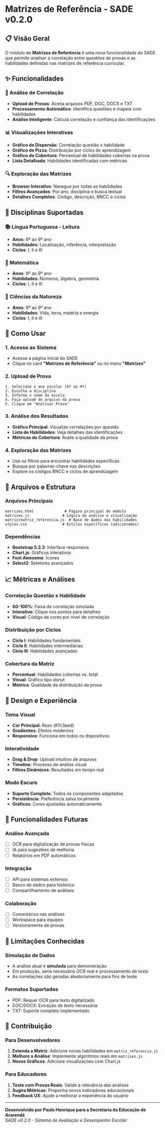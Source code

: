 # Matrizes de Referência - SADE v0.2.0

## 📋 Visão Geral

O módulo de **Matrizes de Referência** é uma nova funcionalidade do SADE que permite analisar a correlação entre questões de provas e as habilidades definidas nas matrizes de referência curricular.

## ✨ Funcionalidades

### 🔄 Análise de Correlação
- **Upload de Provas**: Aceita arquivos PDF, DOC, DOCX e TXT
- **Processamento Automático**: Identifica questões e mapeia com habilidades
- **Análise Inteligente**: Calcula correlação e confiança das identificações

### 📊 Visualizações Interativas
- **Gráfico de Dispersão**: Correlação questão x habilidade
- **Gráfico de Pizza**: Distribuição por ciclos de aprendizagem
- **Gráfico de Cobertura**: Percentual de habilidades cobertas na prova
- **Lista Detalhada**: Habilidades identificadas com métricas

### 🔍 Exploração das Matrizes
- **Browser Interativo**: Navegue por todas as habilidades
- **Filtros Avançados**: Por ano, disciplina e busca textual
- **Detalhes Completos**: Código, descrição, BNCC e ciclos

## 🎯 Disciplinas Suportadas

### 📚 Língua Portuguesa - Leitura
- **Anos**: 6º ao 9º ano
- **Habilidades**: Localização, inferência, interpretação
- **Ciclos**: I, II e III

### 🔢 Matemática  
- **Anos**: 6º ao 9º ano
- **Habilidades**: Números, álgebra, geometria
- **Ciclos**: I, II e III

### 🔬 Ciências da Natureza
- **Anos**: 6º ao 9º ano
- **Habilidades**: Vida, terra, matéria e energia
- **Ciclos**: I, II e III

## 🚀 Como Usar

### 1. Acesso ao Sistema
- Acesse a página inicial do SADE
- Clique no card **"Matrizes de Referência"** ou no menu **"Matrizes"**

### 2. Upload de Prova
```
1. Selecione o ano escolar (6º ao 9º)
2. Escolha a disciplina
3. Informe o nome da escola
4. Faça upload do arquivo da prova
5. Clique em "Analisar Prova"
```

### 3. Análise dos Resultados
- **Gráfico Principal**: Visualize correlações por questão
- **Lista de Habilidades**: Veja detalhes das identificações
- **Métricas de Cobertura**: Avalie a qualidade da prova

### 4. Exploração das Matrizes
- Use os filtros para encontrar habilidades específicas
- Busque por palavras-chave nas descrições
- Explore os códigos BNCC e ciclos de aprendizagem

## 🔧 Arquivos e Estrutura

### Arquivos Principais
```
matrizes.html              # Página principal do módulo
matrizes.js               # Lógica de análise e visualização
matriz/matriz_referencia.js  # Base de dados das habilidades
styles.css                # Estilos específicos (adicionados)
```

### Dependências
- **Bootstrap 5.3.3**: Interface responsiva
- **Chart.js**: Gráficos interativos
- **Font Awesome**: Ícones
- **Select2**: Seletores avançados

## 📈 Métricas e Análises

### Correlação Questão x Habilidade
- **60-100%**: Faixa de correlação simulada
- **Interativo**: Clique nos pontos para detalhes
- **Visual**: Código de cores por nível de correlação

### Distribuição por Ciclos
- **Ciclo I**: Habilidades fundamentais
- **Ciclo II**: Habilidades intermediárias  
- **Ciclo III**: Habilidades avançadas

### Cobertura da Matriz
- **Percentual**: Habilidades cobertas vs. total
- **Visual**: Gráfico tipo donut
- **Métrica**: Qualidade da distribuição da prova

## 🎨 Design e Experiência

### Tema Visual
- **Cor Principal**: Roxo (#7c3aed)
- **Gradientes**: Efeitos modernos
- **Responsivo**: Funciona em todos os dispositivos

### Interatividade
- **Drag & Drop**: Upload intuitivo de arquivos
- **Timeline**: Processo de análise visual
- **Filtros Dinâmicos**: Resultados em tempo real

### Modo Escuro
- **Suporte Completo**: Todos os componentes adaptados
- **Persistência**: Preferência salva localmente
- **Gráficos**: Cores ajustadas automaticamente

## 🔮 Funcionalidades Futuras

### Análise Avançada
- [ ] OCR para digitalização de provas físicas
- [ ] IA para sugestões de melhoria
- [ ] Relatórios em PDF automáticos

### Integração
- [ ] API para sistemas externos
- [ ] Banco de dados para histórico
- [ ] Compartilhamento de análises

### Colaboração
- [ ] Comentários nas análises
- [ ] Workspace para equipes
- [ ] Versionamento de provas

## 🐛 Limitações Conhecidas

### Simulação de Dados
- A análise atual é **simulada** para demonstração
- Em produção, seria necessário OCR real e processamento de texto
- As correlações são geradas aleatoriamente para fins de teste

### Formatos Suportados
- PDF: Requer OCR para texto digitalizado
- DOC/DOCX: Extração de texto necessária
- TXT: Suporte completo implementado

## 🤝 Contribuição

### Para Desenvolvedores
1. **Estenda a Matriz**: Adicione novas habilidades em `matriz_referencia.js`
2. **Melhore a Análise**: Implemente algoritmos reais em `matrizes.js`
3. **Novos Gráficos**: Adicione visualizações com Chart.js

### Para Educadores
1. **Teste com Provas Reais**: Valide a relevância das análises
2. **Sugira Métricas**: Proponha novos indicadores educacionais
3. **Feedback UX**: Ajude a melhorar a experiência do usuário

---

**Desenvolvido por Paulo Henrique para a Secretaria da Educação de Ararendá**  
*SADE v0.2.0 - Sistema de Avaliação e Desempenho Escolar*
